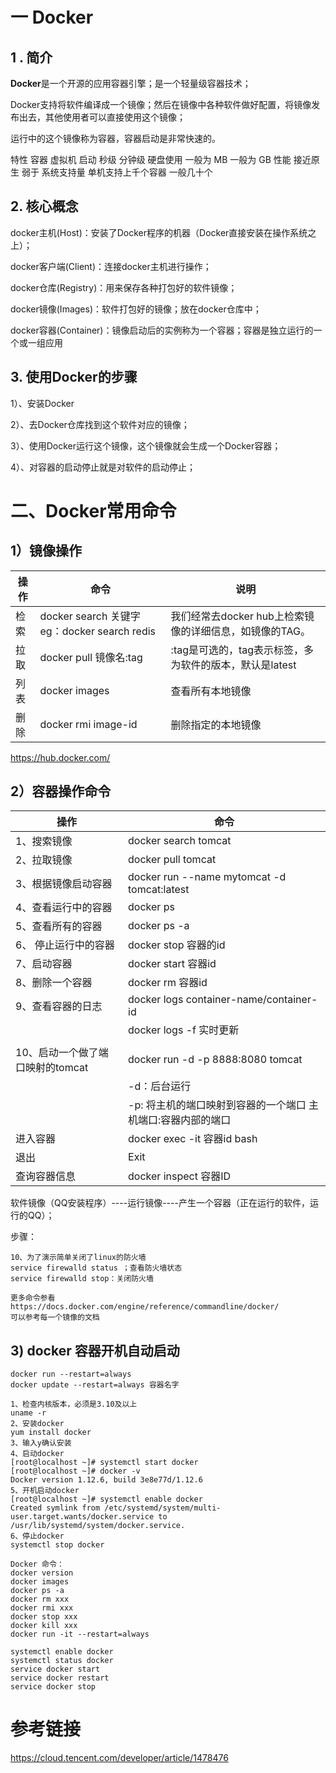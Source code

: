 # 

# 一 Docker

## 1 . 简介

**Docker**是一个开源的应用容器引擎；是一个轻量级容器技术；

Docker支持将软件编译成一个镜像；然后在镜像中各种软件做好配置，将镜像发布出去，其他使用者可以直接使用这个镜像；

运行中的这个镜像称为容器，容器启动是非常快速的。



特性				容器					虚拟机
启动				秒级					分钟级
硬盘使用				一般为 MB				一般为 GB
性能				接近原生					弱于
系统支持量			单机支持上千个容器		一般几十个



## 2. 核心概念

docker主机(Host)：安装了Docker程序的机器（Docker直接安装在操作系统之上）；

docker客户端(Client)：连接docker主机进行操作；

docker仓库(Registry)：用来保存各种打包好的软件镜像；

docker镜像(Images)：软件打包好的镜像；放在docker仓库中；

docker容器(Container)：镜像启动后的实例称为一个容器；容器是独立运行的一个或一组应用



## 3. 使用Docker的步骤

1）、安装Docker

2）、去Docker仓库找到这个软件对应的镜像；

3）、使用Docker运行这个镜像，这个镜像就会生成一个Docker容器；

4）、对容器的启动停止就是对软件的启动停止；



# 二、Docker常用命令

##   1）镜像操作

| 操作   | 命令                                       | 说明                                  |
| ---- | ---------------------------------------- | ----------------------------------- |
| 检索   | docker  search 关键字  eg：docker  search redis | 我们经常去docker  hub上检索镜像的详细信息，如镜像的TAG。 |
| 拉取   | docker pull 镜像名:tag                      | :tag是可选的，tag表示标签，多为软件的版本，默认是latest  |
| 列表   | docker images                            | 查看所有本地镜像                            |
| 删除   | docker rmi image-id                      | 删除指定的本地镜像                           |

https://hub.docker.com/

## 2）容器操作命令

| 操作                   | 命令                                       |
| -------------------- | ---------------------------------------- |
| 1、搜索镜像               | docker search tomcat                     |
| 2、拉取镜像               | docker pull tomcat                       |
| 3、根据镜像启动容器           | docker run --name mytomcat -d tomcat:latest |
| 4、查看运行中的容器           | docker ps                                |
| 5、查看所有的容器            | docker ps -a                             |
| 6、 停止运行中的容器          | docker stop  容器的id                       |
| 7、启动容器               | docker start 容器id                        |
| 8、删除一个容器             | docker rm 容器id                           |
| 9、查看容器的日志            | docker logs container-name/container-id  |
|                      | docker logs -f   实时更新                    |
|                      |                                          |
| 10、启动一个做了端口映射的tomcat | docker run -d -p 8888:8080 tomcat        |
|                      | -d：后台运行                                  |
|                      | -p: 将主机的端口映射到容器的一个端口    主机端口:容器内部的端口     |
| 进入容器                 | docker exec -it 容器id bash                |
| 退出                   | Exit                                     |
| 查询容器信息               | docker inspect 容器ID                      |



软件镜像（QQ安装程序）----运行镜像----产生一个容器（正在运行的软件，运行的QQ）；

步骤：

```
10、为了演示简单关闭了linux的防火墙
service firewalld status ；查看防火墙状态
service firewalld stop：关闭防火墙

更多命令参看
https://docs.docker.com/engine/reference/commandline/docker/
可以参考每一个镜像的文档

```

## 3) docker 容器开机自动启动

```
docker run --restart=always
docker update --restart=always 容器名字
```



```
1、检查内核版本，必须是3.10及以上
uname -r
2、安装docker
yum install docker
3、输入y确认安装
4、启动docker
[root@localhost ~]# systemctl start docker
[root@localhost ~]# docker -v
Docker version 1.12.6, build 3e8e77d/1.12.6
5、开机启动docker
[root@localhost ~]# systemctl enable docker
Created symlink from /etc/systemd/system/multi-user.target.wants/docker.service to /usr/lib/systemd/system/docker.service.
6、停止docker
systemctl stop docker
```



```
Docker 命令：
docker version
docker images
docker ps -a
docker rm xxx
docker rmi xxx
docker stop xxx
docker kill xxx
docker run -it --restart=always

systemctl enable docker
systemctl status docker
service docker start
service docker restart
service docker stop
```



# 参考链接

https://cloud.tencent.com/developer/article/1478476
